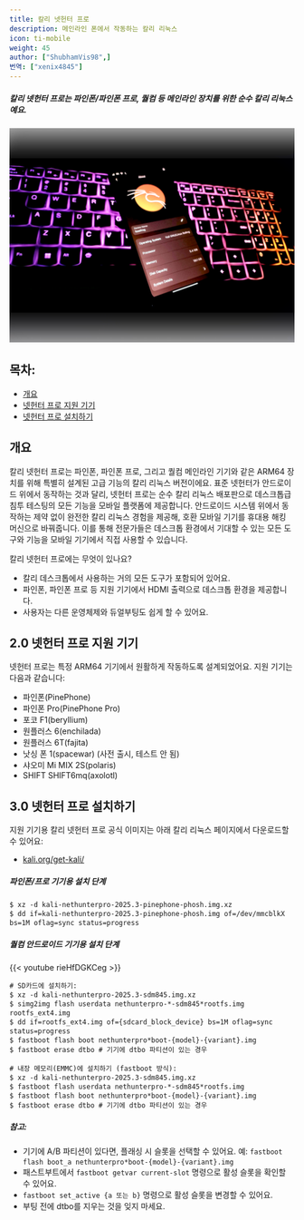 ```yaml
---
title: 칼리 넷헌터 프로
description: 메인라인 폰에서 작동하는 칼리 리눅스
icon: ti-mobile
weight: 45
author: ["ShubhamVis98",]
번역: ["xenix4845"]
---
```


##### 칼리 넷헌터 프로는 파인폰/파인폰 프로, 퀄컴 등 메인라인 장치를 위한 순수 칼리 리눅스예요.

![](nhpro-beryllium.png)

## 목차:

- [개요](#개요)
- [넷헌터 프로 지원 기기](#20-넷헌터-프로-지원-기기)
- [넷헌터 프로 설치하기](#30-넷헌터-프로-설치하기)

## 개요

칼리 넷헌터 프로는 파인폰, 파인폰 프로, 그리고 퀄컴 메인라인 기기와 같은 ARM64 장치를 위해 특별히 설계된 고급 기능의 칼리 리눅스 버전이에요. 표준 넷헌터가 안드로이드 위에서 동작하는 것과 달리, 넷헌터 프로는 순수 칼리 리눅스 배포판으로 데스크톱급 침투 테스팅의 모든 기능을 모바일 플랫폼에 제공합니다. 안드로이드 시스템 위에서 동작하는 제약 없이 완전한 칼리 리눅스 경험을 제공해, 호환 모바일 기기를 휴대용 해킹 머신으로 바꿔줍니다. 이를 통해 전문가들은 데스크톱 환경에서 기대할 수 있는 모든 도구와 기능을 모바일 기기에서 직접 사용할 수 있습니다.

칼리 넷헌터 프로에는 무엇이 있나요?

- 칼리 데스크톱에서 사용하는 거의 모든 도구가 포함되어 있어요.
- 파인폰, 파인폰 프로 등 지원 기기에서 HDMI 출력으로 데스크톱 환경을 제공합니다.
- 사용자는 다른 운영체제와 듀얼부팅도 쉽게 할 수 있어요.

## 2.0 넷헌터 프로 지원 기기

넷헌터 프로는 특정 ARM64 기기에서 원활하게 작동하도록 설계되었어요. 지원 기기는 다음과 같습니다:

- 파인폰(PinePhone)
- 파인폰 Pro(PinePhone Pro)
- 포코 F1(beryllium)
- 원플러스 6(enchilada)
- 원플러스 6T(fajita)
- 낫싱 폰 1(spacewar) (사전 출시, 테스트 안 됨)
- 샤오미 Mi MIX 2S(polaris)
- SHIFT SHIFT6mq(axolotl)

## 3.0 넷헌터 프로 설치하기

지원 기기용 칼리 넷헌터 프로 공식 이미지는 아래 칼리 리눅스 페이지에서 다운로드할 수 있어요:

- [kali.org/get-kali/](/get-kali/)

##### 파인폰/프로 기기용 설치 단계

```console
$ xz -d kali-nethunterpro-2025.3-pinephone-phosh.img.xz
$ dd if=kali-nethunterpro-2025.3-pinephone-phosh.img of=/dev/mmcblkX bs=1M oflag=sync status=progress
```

##### 퀄컴 안드로이드 기기용 설치 단계

{{< youtube rieHfDGKCeg >}}

```console
# SD카드에 설치하기:
$ xz -d kali-nethunterpro-2025.3-sdm845.img.xz
$ simg2img flash userdata nethunterpro-*-sdm845*rootfs.img rootfs_ext4.img
$ dd if=rootfs_ext4.img of={sdcard_block_device} bs=1M oflag=sync status=progress
$ fastboot flash boot nethunterpro*boot-{model}-{variant}.img
$ fastboot erase dtbo # 기기에 dtbo 파티션이 있는 경우

# 내장 메모리(EMMC)에 설치하기 (fastboot 방식):
$ xz -d kali-nethunterpro-2025.3-sdm845.img.xz
$ fastboot flash userdata nethunterpro-*-sdm845*rootfs.img
$ fastboot flash boot nethunterpro*boot-{model}-{variant}.img
$ fastboot erase dtbo # 기기에 dtbo 파티션이 있는 경우
```

##### 참고:
- 기기에 A/B 파티션이 있다면, 플래싱 시 슬롯을 선택할 수 있어요. 예: `fastboot flash boot_a nethunterpro*boot-{model}-{variant}.img`
- 패스트부트에서 `fastboot getvar current-slot` 명령으로 활성 슬롯을 확인할 수 있어요.
- `fastboot set_active {a 또는 b}` 명령으로 활성 슬롯을 변경할 수 있어요.
- 부팅 전에 dtbo를 지우는 것을 잊지 마세요.